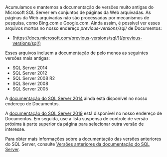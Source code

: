 Acumulamos e mantemos a documentação de versões muito antigas do Microsoft SQL Server em conjuntos de páginas da Web arquivadas. As páginas da Web arquivadas não são processadas por mecanismos de pesquisa, como Bing.com e Google.com. Ainda assim, é possível ver esses arquivos mortos no nosso endereço _previous-versions/sql/_ de Documentos:

- [https://docs.microsoft.com/previous-versions/sql/](/previous-versions/sql/)

Esses arquivos incluem a documentação de pelo menos as seguintes versões mais antigas:

- SQL Server 2014
- SQL Server 2012
- SQL Server 2008 R2
- SQL Server 2008
- SQL Server 2005

A [documentação do SQL Server 2014](/previous-versions/sql/2014/index?view=sql-server-2014&preserve-view=true) ainda está disponível no nosso endereço de Documentos.

<!--
FYI: In the following link syntax to SQL 2014 content, the two 'view' related parameters are entirely optional in this case. The reason is that 'sql/2014/' will never be a node for say SQL 2012 or SQL 2016 content URLs on Docs. Thus no distinction from 'view' values will ever be necessary.

[SQL Server 2014 documentation](/previous-versions/sql/2014/index?view=sql-server-2014&preserve-view=true) is still available on our main Docs address.
-->

A [documentação do SQL Server 2019](../../sql-server/index.yml?view=sql-server-ver15&preserve-view=true) está disponível no nosso endereço de Documentos. Em seguida, use a lista suspensa de controle de versão próxima à parte superior da página para selecionar outra versão de interesse.

Para obter mais informações sobre a documentação das versões anteriores do SQL Server, consulte [Versões anteriores da documentação do SQL Server](/previous-versions/sql/).